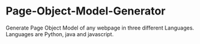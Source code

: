 # Page-Object-Model-Generator
Generate Page Object Model of any webpage in three different Languages. Languages are Python, java and javascript.
